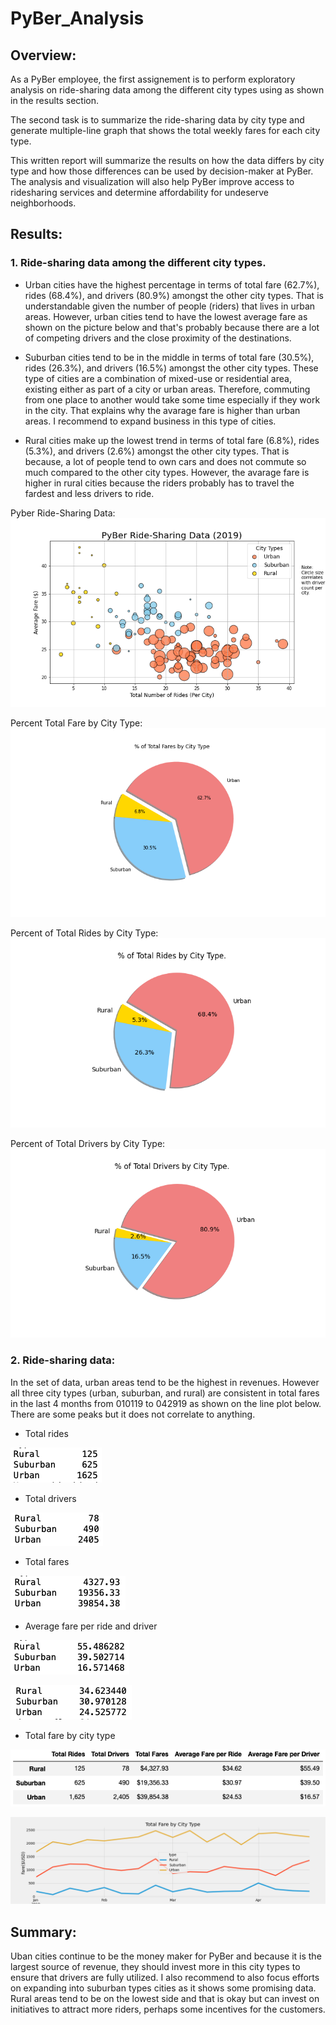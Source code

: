 # PyBer_Analysis


## Overview:

As a PyBer employee, the first assignement is to perform exploratory analysis on ride-sharing data among the different city types using as shown in the results section. 

The second task is to summarize the ride-sharing data by city type and generate multiple-line graph that shows the total weekly fares for each city type. 

This written report will summarize the results on how the data differs by city type and how those differences can be used by decision-maker at PyBer. The analysis and visualization will also help PyBer improve access to ridesharing services and determine affordability for undeserve neighborhoods.


## Results:

### 1. Ride-sharing data among the different city types.

- Urban cities have the highest percentage in terms of total fare (62.7%), rides (68.4%), and drivers (80.9%) amongst the other city types. That is understandable given the number of people (riders) that lives in urban areas. However, urban cities tend to have the lowest average fare as shown on the picture below and that's probably because there are a lot of competing drivers and the close proximity of the destinations.

- Suburban cities tend to be in the middle in terms of  total fare (30.5%), rides (26.3%), and drivers (16.5%) amongst the other city types. These type of cities are a combination of mixed-use or residential area, existing either as part of a city or urban areas. Therefore, commuting from one place to another would take some time especially if they work in the city. That explains why the avarage fare is higher than urban areas. I recommend to expand business in this type of cities.

- Rural cities make up the lowest trend in terms of  total fare (6.8%), rides (5.3%), and drivers (2.6%) amongst the other city types. That is because, a lot of people tend to own cars and does not commute so much compared to the other city types. However, the avarage fare is higher in rural cities because the riders probably has to travel the fardest and less drivers to ride. 

Pyber Ride-Sharing Data:
![](./analysis/Fig1.png)

Percent Total Fare by City Type:
![](./analysis/Fig5.png)

Percent of Total Rides by City Type:
![](./analysis/Fig6.png)

Percent of Total Drivers by City Type:
![](./analysis/Fig7.png)


### 2. Ride-sharing data:

In the set of data, urban areas tend to be the highest in revenues. However all three city types (urban, suburban, and rural) are consistent in total fares in the last 4 months from 010119 to 042919 as shown on the line plot below. There are some peaks but it does not correlate to anything. 

- Total rides

![](./Pictures/Total_Rides.png)

- Total drivers

![](./Pictures/Total_Drivers.png)

- Total fares

![](./Pictures/Total_Fares.png)

- Average fare per ride and driver

![](./Pictures/Average_Fare_Driver.png)

![](./Pictures/Average_Fare_Ride.png)

- Total fare by city type

![](./Pictures/Total_Fare_City_Types.png)


![](./analysis/PyBer_fare_summary.png)


## Summary:

Uban cities continue to be the money maker for PyBer and because it is the largest source of revenue, they should invest more in this city types to ensure that drivers are fully utilized. I also recommend to also focus efforts on expanding into suburban types cities as it shows some promising data. Rural areas tend to be on the lowest side and that is okay but can invest on initiatives to attract more riders, perhaps some incentives for the customers.